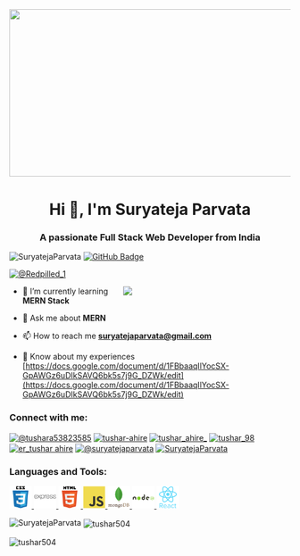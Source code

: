 <!-- [![MasterHead](https://www.proofhub.com/wp-content/uploads/2020/08/Web-Developer.gif)](https://www.proofhub.com/wp-content/uploads/2020/08/Web-Developer.gif) -->
<img height="300px" width="1000px" src="https://www.proofhub.com/wp-content/uploads/2020/08/Web-Developer.gif"/>
<h1 align="center">Hi 👋, I'm Suryateja Parvata</h1>
<h3 align="center">A passionate Full Stack Web Developer from India</h3>

<p align="left"> <img src="https://komarev.com/ghpvc/?username=SuryatejaParvata&label=Profile%20views&color=0e75b6&style=flat" alt="SuryatejaParvata" /> <a href="https://github.com/SuryatejaParvata?tab=followers"><img src="https://img.shields.io/github/followers/SuryatejaParvata?label=Followers&style=social" alt="GitHub Badge"></a></p>

<p align="left"> <a href="https://twitter.com/Redpilled_1" target="blank"><img src="https://img.shields.io/twitter/follow/Redpilled_1?logo=twitter&style=for-the-badge" alt="@Redpilled_1" /></a> </p>
<img align="right" width="300" src="https://www.mygo.ge/uploads/blog/1584023795.jpg"/>

- 🌱 I’m currently learning **MERN Stack**

- 💬 Ask me about **MERN**

- 📫 How to reach me **suryatejaparvata@gmail.com**

- 📄 Know about my experiences [https://docs.google.com/document/d/1FBbaaqIlYocSX-GpAWGz6uDIkSAVQ6bk5s7j9G_DZWk/edit](https://docs.google.com/document/d/1FBbaaqIlYocSX-GpAWGz6uDIkSAVQ6bk5s7j9G_DZWk/edit)


<h3 align="left">Connect with me:</h3>
<p align="left">
<a href="https://twitter.com/Redpilled_1" target="blank"><img align="center" src="https://raw.githubusercontent.com/rahuldkjain/github-profile-readme-generator/master/src/images/icons/Social/twitter.svg" alt="@tushara53823585" height="30" width="40" /></a>
<a href="https://linkedin.com/in/suryatejaparvata" target="blank"><img align="center" src="https://raw.githubusercontent.com/rahuldkjain/github-profile-readme-generator/master/src/images/icons/Social/linked-in-alt.svg" alt="tushar-ahire" height="30" width="40" /></a>
<a href="https://instagram.com/suryaparvata/" target="blank"><img align="center" src="https://raw.githubusercontent.com/rahuldkjain/github-profile-readme-generator/master/src/images/icons/Social/instagram.svg" alt="tushar_ahire_" height="30" width="40" /></a>
<a href="https://medium.com/@tushar_98" target="blank"><img align="center" src="https://raw.githubusercontent.com/rahuldkjain/github-profile-readme-generator/master/src/images/icons/Social/medium.svg" alt="tushar_98" height="30" width="40" /></a>
<a href="https://www.youtube.com/channel/UC4GeJftD0VH0VsuDgqjBBpw/featured" target="blank"><img align="center" src="https://raw.githubusercontent.com/rahuldkjain/github-profile-readme-generator/master/src/images/icons/Social/youtube.svg" alt="er_tushar ahire" height="30" width="40" /></a>
<a href="https://www.hackerrank.com/suryatejaparvata?hr_r=1" target="blank"><img align="center" src="https://raw.githubusercontent.com/rahuldkjain/github-profile-readme-generator/master/src/images/icons/Social/hackerrank.svg" alt="@suryatejaparvata" height="30" width="40" /></a>
<a href="https://www.leetcode.com/suryatejaparvata" target="blank"><img align="center" src="https://raw.githubusercontent.com/rahuldkjain/github-profile-readme-generator/master/src/images/icons/Social/leet-code.svg" alt="SuryatejaParvata" height="30" width="40" /></a>
</p>

<h3 align="left">Languages and Tools:</h3>
<p align="left"> <a href="https://www.w3schools.com/css/" target="_blank" rel="noreferrer"> <img src="https://raw.githubusercontent.com/devicons/devicon/master/icons/css3/css3-original-wordmark.svg" alt="css3" width="40" height="40"/> </a> <a href="https://expressjs.com" target="_blank" rel="noreferrer"> <img src="https://raw.githubusercontent.com/devicons/devicon/master/icons/express/express-original-wordmark.svg" alt="express" width="40" height="40"/> </a> <a href="https://www.w3.org/html/" target="_blank" rel="noreferrer"> <img src="https://raw.githubusercontent.com/devicons/devicon/master/icons/html5/html5-original-wordmark.svg" alt="html5" width="40" height="40"/> </a> <a href="https://developer.mozilla.org/en-US/docs/Web/JavaScript" target="_blank" rel="noreferrer"> <img src="https://raw.githubusercontent.com/devicons/devicon/master/icons/javascript/javascript-original.svg" alt="javascript" width="40" height="40"/> </a> <a href="https://www.mongodb.com/" target="_blank" rel="noreferrer"> <img src="https://raw.githubusercontent.com/devicons/devicon/master/icons/mongodb/mongodb-original-wordmark.svg" alt="mongodb" width="40" height="40"/> </a> <a href="https://nodejs.org" target="_blank" rel="noreferrer"> <img src="https://raw.githubusercontent.com/devicons/devicon/master/icons/nodejs/nodejs-original-wordmark.svg" alt="nodejs" width="40" height="40"/> </a> <a href="https://reactjs.org/" target="_blank" rel="noreferrer"> <img src="https://raw.githubusercontent.com/devicons/devicon/master/icons/react/react-original-wordmark.svg" alt="react" width="40" height="40"/> </a>

<p><img align="left" src="https://github-readme-stats.vercel.app/api/top-langs?username=SuryatejaParvata&show_icons=true&locale=en&layout=compact" alt="SuryatejaParvata" /></p>

<p>&nbsp;<img align="center" src="https://github-readme-stats.vercel.app/api?username=SuryatejaParvata&show_icons=true&locale=en" alt="tushar504" /></p>

<p><img align="center" src="https://github-readme-streak-stats.herokuapp.com/?user=tushar504&" alt="tushar504" /></p>
